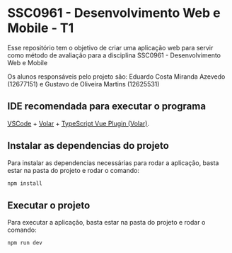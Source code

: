 # SSC0961 - Desenvolvimento Web e Mobile - T1

Esse repositório tem o objetivo de criar uma aplicação web para servir como método de avaliação para a disciplina SSC0961 - Desenvolvimento Web e Mobile 

Os alunos responsáveis pelo projeto são:
Eduardo Costa Miranda Azevedo (12677151) e Gustavo de Oliveira Martins (12625531)

## IDE recomendada para executar o programa

[VSCode](https://code.visualstudio.com/) + [Volar](https://marketplace.visualstudio.com/items?itemName=Vue.volar) + [TypeScript Vue Plugin (Volar)](https://marketplace.visualstudio.com/items?itemName=Vue.vscode-typescript-vue-plugin).

## Instalar as dependencias do projeto

Para instalar as dependencias necessárias para rodar a aplicação, basta estar na pasta do projeto e rodar o comando:

```sh
npm install
```

## Executar o projeto

Para executar a aplicação, basta estar na pasta do projeto e rodar o comando:

```sh
npm run dev
```